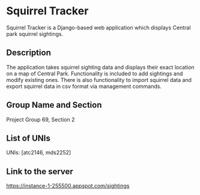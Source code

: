 # Squirrel Tracker

Squirrel Tracker is a Django-based web application which displays Central park squirrel sightings. 

## Description

The application takes squirrel sighting data and displays their exact location on a map of Central Park. Functionality is included to add sightings and modify existing ones.  There is also functionality to import squirrel data and export squirrel data in csv format via management commands. 

## Group Name and Section

Project Group 69, Section 2 

## List of UNIs

UNIs: [atc2146, mds2252]

## Link to the server
https://instance-1-255500.appspot.com/sightings 

